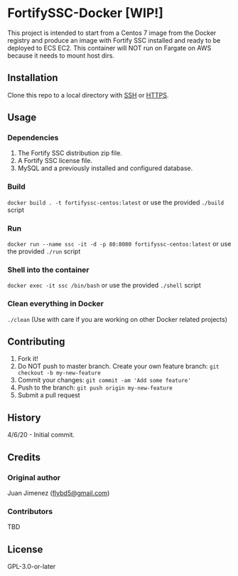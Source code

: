# FortifySSC-Docker [WIP!]
This project is intended to start from a Centos 7 image from the Docker registry
and produce an image with Fortify SSC installed and ready to be deployed to ECS EC2.
This container will NOT run on Fargate on AWS because it needs to mount host dirs.
## Installation
Clone this repo to a local directory with [SSH](git@git.aoc-pathfinder.cloud:jjimenez/fortifyssc-docker-wip.git) or [HTTPS](https://git.aoc-pathfinder.cloud/jjimenez/fortifyssc-docker-wip.git).
## Usage
### Dependencies
1. The Fortify SSC distribution zip file.
2. A Fortify SSC license file.
3. MySQL and a previously installed and configured database.
### Build
`docker build . -t fortifyssc-centos:latest` or use the provided `./build` script
### Run
`docker run --name ssc -it -d -p 80:8080 fortifyssc-centos:latest` or use the provided `./run` script
### Shell into the container
`docker exec -it ssc /bin/bash` or use the provided `./shell` script
### Clean everything in Docker
`./clean` (Use with care if you are working on other Docker related projects)
## Contributing
1. Fork it!
2. Do NOT push to master branch. Create your own feature branch: `git checkout -b my-new-feature`
3. Commit your changes: `git commit -am 'Add some feature'`
4. Push to the branch: `git push origin my-new-feature`
5. Submit a pull request
## History
4/6/20 - Initial commit.
## Credits
### Original author
Juan Jimenez (flybd5@gmail.com)
### Contributors
TBD
## License
GPL-3.0-or-later
